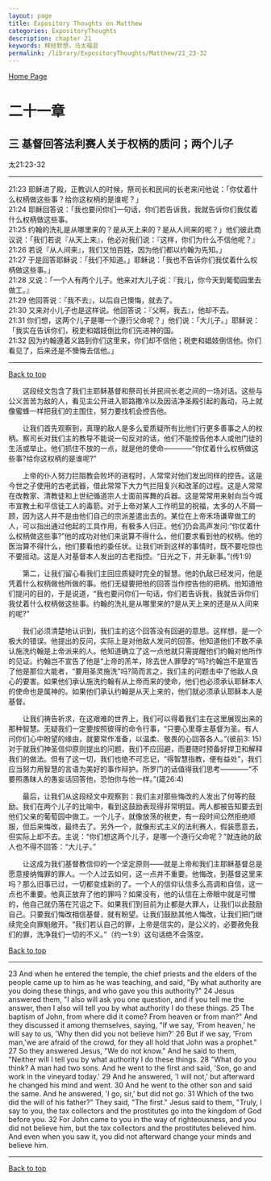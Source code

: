 ```yaml
---
layout: page
title: Expository Thoughts on Matthew
categories: ExpositoryThoughts
description: chapter 21
keywords: 释经默想，马太福音
permalink: /library/ExpositoryThoughts/Matthew/21_23-32
---
```

[ Home Page ]({{site.baseurl}}/index) <br>

<a name="0"></a>
# 二十一章 

## 三 基督回答法利赛人关于权柄的质问；两个儿子

太21:23-32

***

21:23 耶稣进了殿，正教训人的时候，祭司长和民间的长老来问他说：「你仗着什么权柄做这些事？给你这权柄的是谁呢？」<br>
21:24 耶稣回答说：「我也要问你们一句话，你们若告诉我，我就告诉你们我仗着什么权柄做这些事。<br>
21:25 约翰的洗礼是从哪里来的？是从天上来的？是从人间来的呢？」他们彼此商议说：「我们若说『从天上来』，他必对我们说：『这样，你们为什么不信他呢？』<br>
21:26 若说『从人间来』，我们又怕百姓，因为他们都以约翰为先知。」<br>
21:27 于是回答耶稣说：「我们不知道。」耶稣说：「我也不告诉你们我仗着什么权柄做这些事。」<br>
21:28 又说：「一个人有两个儿子。他来对大儿子说：『我儿，你今天到葡萄园里去做工。』<br>
21:29 他回答说：『我不去』，以后自己懊悔，就去了。<br>
21:30 又来对小儿子也是这样说。他回答说：『父啊，我去』，他却不去。<br>
21:31 你们想，这两个儿子是哪一个遵行父命呢？」他们说：「大儿子。」耶稣说：「我实在告诉你们，税吏和娼妓倒比你们先进神的国。<br>
21:32 因为约翰遵着义路到你们这里来，你们却不信他；税吏和娼妓倒信他。你们看见了，后来还是不懊悔去信他。」<br>

***

[Back to top](#0)

&emsp;&emsp;这段经文包含了我们主耶稣基督和祭司长并民间长老之间的一场对话。这些与公义苦苦为敌的人，看见主公开进入耶路撒冷以及因洁净圣殿引起的轰动，马上就像蜜蜂一样把我们的主围住，努力要找机会控告他。

&emsp;&emsp;让我们首先观察到，真理的敌人是多么爱质疑所有比他们行更多善事之人的权柄。察司长对我们主的教导不能说一句反对的话，他们不能控告他本人或他门徒的生活或举止。他们抓住不放的一点，就是他的使命————“你仗着什么权柄做这些事?给你这权柄的是谁呢?”

&emsp;&emsp;上帝的仆人努力拦阻教会败坏的进程时，人常常对他们发出同样的控告。这是今世之子使用的古老武器，借此常常下大力气拦阻复兴和改革的过程。这是人常常在改教家、清教徒和上世纪循道宗人士面前挥舞的兵器。这是常常用来射向当今城市宣教土和平信徒工人的毒箭。对于上帝对某人工作明显的祝福，太多的人不屑一顾，因为这人并不是由他们自己的宗派差遣出去的。某位在上帝禾场谦卑做工的人，可以指出通过他起的工具作用，有极多人归正。他们仍会高声发问:“你仗着什么权柄做这些事?”他的成功对他们来说算不得什么，他们要求看到他的权柄。他的医治算不得什么，他们要看他的委任状。让我们听到这样的事情时，既不要吃惊也不要摇动。这是人对基督本人发出的古老指控。“日光之下，并无新事。”(传1:9)

&emsp;&emsp;第二，让我们留心看我们主回应质疑时完全的智慧。他的仇敌已经发问，他是凭着什么权柄做他所做的事。他们无疑要把他的回答当作控告他的把柄。他知道他们提问的目的，于是说道，“我也要问你们一句话，你们若告诉我，我就告诉你们我仗着什么权柄做这些事。约翰的洗礼是从哪里来的?是从天上来的还是从人间来的呢?”

&emsp;&emsp;我们必须清楚地认识到，我们主的这个回答没有回避的意思。这样想，是一个极大的错误。他提出的反问，实际上是对他敌人发问的回答。他知道他们不敢不承认施洗约翰是上帝派来的人。他知道确立了这一点他就只需提醒他们约翰对他所作的见证。约翰岂不宣告了他是“上帝的羔羊，除去世人罪孽的”吗?约翰岂不是宣告了他是那位大能者，“要用圣灵施洗”吗?简而言之，我们主的问题击中了他敌人良心的要害。如果他们承认施洗约翰有从上帝而来的使命，他们也必须承认耶稣本人的使命也是属神的。如果他们承认约翰是从天上来的，他们就必须承认耶稣本人是基督。

&emsp;&emsp;让我们祷告祈求，在这艰难的世界上，我们可以得着我们主在这里展现出来的那种智慧。无疑我们一定要按照彼得的命令行事，“只要心里尊主基督为圣。有人问你们心中盼望的缘由，就要常作准备，以温柔、敬畏的心回答各人。”(彼前3: 15)对于就我们神圣信仰原则提出的问题，我们不应回避，而要随时预备好捍卫和解释我们的做法。但有了这一切，我们也绝不可忘记，“得智慧指教，便有益处”，我们应当努力用智慧的言语为美好的事作辩护。所罗门的话值得我们思考————“不要照愚昧人的愚妄话回答他，恐怕你与他一样。”(箴26:4)

&emsp;&emsp;最后，让我们从这段经文中观察到：我们主对那些悔改的人发出了何等的鼓励。我们在两个儿子的比喻中，看到这鼓励表现得非常明显。两人都被告知要去到他们父亲的葡萄园中做工。一个儿子，就像放荡的税吏，有一段时间公然拒绝顺服，但后来悔改，最终去了。另外一个，就像形式主义的法利赛人，假装愿意去，但实际上却不去。主说：“你们想这两个儿子，是哪一个遵行父命呢？”就连祂的敌人也不得不回答：“大儿子。”

&emsp;&emsp;让这成为我们基督教信仰的一个坚定原则——就是上帝和我们主耶稣基督总是愿意接纳悔罪的罪人。一个人过去如何，这一点并不重要。他悔改，到基督这里来吗？那么旧事已过，一切都变成新的了。一个人的信仰认信多么高调和自信，这一点也不重要。他真正放弃了他的罪吗？如果没有，他的认信在上帝眼中就是可憎的，他自己就仍落在咒诅之下。如果我们到目前为止都是大罪人，让我们以此鼓励自己。只要我们悔改相信基督，就有盼望。让我们鼓励其他人悔改，让我们把门继续完全向罪魁敞开。“我们若认自己的罪，上帝是信实的，是公义的，必要赦免我们的罪，洗净我们一切的不义。”（约一1:9）这句话绝不会落空。

[Back to top](#0)

***

23 And when he entered the temple, the chief priests and the elders of the people came up to him as he was teaching, and said, "By what authority are you doing these things, and who gave you this authority?" 24 Jesus answered them, "I also will ask you one question, and if you tell me the answer, then I also will tell you by what authority I do these things. 25 The baptism of John, from where did it come? From heaven or from man?" And they discussed it among themselves, saying, "If we say, 'From heaven,' he will say to us, 'Why then did you not believe him?' 26 But if we say, 'From man,'we are afraid of the crowd, for they all hold that John was a prophet." 27 So they answered Jesus, "We do not know." And he said to them, "Neither will I tell you by what authority I do these things. 28 "What do you think? A man had two sons. And he went to the first and said, 'Son, go and work in the vineyard today.' 29 And he answered, 'I will not,' but afterward he changed his mind and went. 30 And he went to the other son and said the same. And he answered, 'I go, sir,' but did not go. 31 Which of the two did the will of his father?" They said, "The first." Jesus said to them, "Truly, I say to you, the tax collectors and the prostitutes go into the kingdom of God before you. 32 For John came to you in the way of righteousness, and you did not believe him, but the tax collectors and the prostitutes believed him. And even when you saw it, you did not afterward change your minds and believe him.

***

[Back to top](#0)
